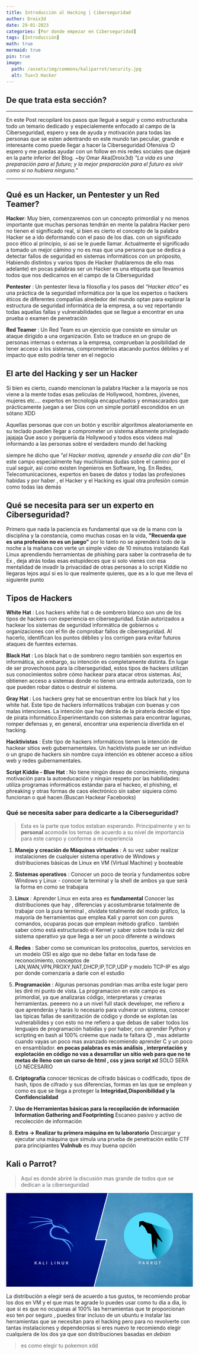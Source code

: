 ```yaml
---
title: Introducción al Hacking | Ciberseguridad
author: Droix3d
date: 29-01-2023
categories: [Por donde empezar en Ciberseguridad]
tags: [Introducción]
math: true
mermaid: true
pin: true
image:
  path: /assets/img/commons/kaliparrot/security.jpg
  alt: Tux<3 Hacker
---
```


## De que trata esta sección?
---
En este Post recopilaré los pasos que llegué a seguir y como estructuraba todo un temario dedicado y especialemente enfocado al campo de la Ciberseguridad, espero y sea de ayuda y motivación para todas las personas que se esten adentrando en este mundo tan peculiar, grande e interesante como puede llegar a hacer la Ciberseguridad Ofensiva :D 
espero y me puedas ayudar con un follow en mis redes sociales que dejaré en la parte inferior del Blog.
~by Omar Aka(Droix3d) *"La vida es una preparación para el futuro; y la mejor preparación para el futuro es vivir como si no hubiera ninguno."*

---

## Qué es un Hacker, un Pentester y un Red Teamer?

**Hacker**: Muy bien, comenzaremos con un concepto primordial y no  menos importante que muchas personas tendrán en mente la palabra Hacker pero no tienen el significado real, si bien es cierto el concepto de la palabra Hacker se a ido deformando con el paso de los dias. con un significado poco ético al principio, si asi se le puede llamar. Actualmente el significado a tomado un mejor cámino y no es mas que una persona que se dedica a detectar fallos de seguridad en sistemas informáticos con un próposito, Habiendo distintos y varios tipos de Hacker (hablaremos de ello mas adelante) en pocas palabras ser un Hacker es una etiqueta que llevamos todos que nos dedicamos en el campo de la Ciberseguridad 

**Pentester** : Un pentester lleva la filosofía y los pasos del *"Hacker ético"* es una práctica de la seguridad informática por la que los expertos o hackers éticos de diferentes compañías alrededor del mundo optan para explorar la estructura de seguridad informática de la empresa, a su vez reportando todas aquellas fallas y vulnerabilidades que se llegue a encontrar en una prueba o examen de penetración


**Red Teamer** : Un Red Team es un ejercicio que consiste en simular un ataque dirigido a una organización. Esto se traduce en un grupo de personas internas o externas a la empresa, comprueban la posibilidad de tener acceso a los sistemas, comprometerlos atacando puntos débiles y el impacto que esto podría tener en el negocio


## El arte del Hacking y ser un Hacker 

Si bien es cierto, cuando mencionan la palabra Hacker a la mayoría  se nos viene a la mente todas esas películas de Hollywood, hombres, jóvenes, mujeres etc.… expertos en tecnología encapuchados y enmascarados que prácticamente juegan a ser Dios con un simple portátil escondidos en un sótano XDD

Aquellas personas que con un botón y escribir algoritmos aleatoriamente en su teclado pueden llegar a comprometer un sistema altamente privilegiado jajajaja
Que asco y porquería da Hollywood y todos esos videos mal informando a las personas sobre el verdadero mundo del hacking

siempre he dicho que *"el Hacker motiva, aprende y enseña día con día"* En este campo especialmente hay muchísimas dudas sobre el camino por el cual seguir, así como existen Ingenieros en Software, Ing. En Redes, Telecomunicaciones, expertos en bases de datos y todas las profesiones habidas y por haber , el Hacker y el Hacking es igual otra profesión común como todas las demás  

## Qué se necesita para ser un experto en Ciberseguridad?

Primero que nada la paciencia es fundamental que va de la mano con la disciplina y la constancia, como muchas cosas en la vida, **"Recuerda que es una profesión no es un juego"** por lo tanto no se aprenderá todo de la noche a la mañana con verte un simple video de 10 minutos instalando Kali Linux aprendiendo herramientas de phishing para saber la contraseña de tu Ex , deja atrás todas esas estupideces que si solo vienes con esa mentalidad de invadir la privacidad de otras personas a lo script Kiddie no llegaras lejos aquí si es lo que realmente quieres, que es a lo que me lleva el siguiente punto 

## Tipos de Hackers
**White Hat** : Los hackers white hat o de sombrero blanco son uno de los tipos de hackers con experiencia en ciberseguridad. Están autorizados a hackear los sistemas de seguridad informática de gobiernos u organizaciones con el fin de comprobar fallos de ciberseguridad. Al hacerlo, identifican los puntos débiles y los corrigen para evitar futuros ataques de fuentes externas.

**Black Hat** : Los black hat o de sombrero negro también son expertos en informática, sin embargo, su intención es completamente distinta. En lugar de ser provechosos para la ciberseguridad, estos tipos de hackers utilizan sus conocimientos sobre cómo hackear para atacar otros sistemas. Así, obtienen acceso a sistemas donde no tienen una entrada autorizada, con lo que pueden robar datos o destruir el sistema.

**Gray Hat** : Los hackers grey hat se encuentran entre los black hat y los white hat. Este tipo de hackers informáticos trabajan con buenas y con malas intenciones. La intención que hay detrás de la piratería decide el tipo de pirata informático.Experimentando con sistemas para encontrar lagunas, romper defensas y, en general, encontrar una experiencia divertida en el hacking.

**Hacktivistas** : Este tipo de hackers informáticos tienen la intención de hackear sitios web gubernamentales. Un hacktivista puede ser un individuo o un grupo de hackers sin nombre cuya intención es obtener acceso a sitios web y redes gubernamentales.

**Script Kiddie - Blue Hat** : No tiene ningún deseo de conocimiento, ninguna motivación para la autoeducación y ningún respeto por las habilidades: utiliza programas informáticos estándar para el hackeo, el phishing, el phreaking y otras formas de caos electrónico sin saber siquiera cómo funcionan o qué hacen.(Buscan Hackear Facebooks)

### Qué se necesita saber para dedicarte a la Ciberseguridad?
>Esta es la parte que todos estaban esperando. Principalmente y en lo **personal** acomode los temas de acuerdo a su nivel de importancia para este campo y conforme a mi experiencia  

1. **Manejo y creación de Máquinas virtuales** : A su vez saber realizar instalaciones de cualquier sistema operativo de Windows y distribuciones básicas de Linux en VM (Virtual Machine) y booteable   

2. **Sistemas operativos** : Conocer un poco de teoría y fundamentos sobre Windows y Linux - conocer la terminal y la shell de ambos ya que será la forma en como se trabajara

3. **Linux** : Aprender Linux en esta area es **fundamental** Conocer las distribuciones que hay , diferencias y acostumbrarse totalmente de trabajar con la pura terminal , olvídate totalmente del modo gráfico, la mayoría de herramientas que emplea Kali y parrot son con puros comandos, ocuparas pocas  que emplean método grafico . también  saber cómo está estructurado el Kernel y saber sobre toda la raiz del sistema operativo ya que llega a ser un poco diferente a windows 

4. **Redes** : Saber como se comunican los protocolos, puertos, servicios en un modelo OSI es algo que no debe faltar en toda fase de reconocimiento, conceptos de LAN,WAN,VPN,PROXY,NAT,DHCP,IP,TCP,UDP y modelo TCP-IP es algo por donde comenzaría a darle con el estudio

5. **Programación** : Algunas personas pondrían mas arriba este lugar pero les diré mi punto de vista. La programacion en este campo es primordial, ya que analizaras código, interpretaras y crearas herramientas. peeeero no a un  nivel full stack developer, me refiero a que aprenderás y harás lo necesario para vulnerar un sistema, conocer las típicas fallas de sanitización de código y donde se explotan las vulnerabilides y con esto no me refiero a que debas de saber todos los lenguajes de programación habidas y por haber, con aprender Python y scripting en bash al 100% créeme que nada te faltara 😊 , mas adelante cuando vayas un poco mas avanzado recomiendo aprender C y un poco en ensamblador.
**en pocas palabras  es más análisis , interpretación y explotación en código no vas a desarrollar un sitio web para que no te metas de lleno con un curso de html , css y java script xd** SOLO SERA LO NECESARIO 

6. **Criptografía** conocer técnicas de cifrado básicas o codificado, tipos de hash, tipos de cifrado y sus diferencias, formas en las que se emplean y como es que se llega a proteger la **Integridad,Disponibilidad y la Confidencialidad**

7. **Uso de Herramientas básicas para la recopilación de información Information Gathering and Footprinting** Escaneo pasivo y activo de recolección de información 

8. **Extra -> Realizar tu primera máquina en tu laboratorio** Descargar y ejecutar una máquina que simula una prueba de penetración estilo CTF para principiantes **Vulnhub** es muy buena opción  

## Kali o Parrot?

> Aquí es donde abriré la discusión mas grande de todos que se dedican a la ciberseguridad 

![](/assets/img/commons/kaliparrot/kalivsparrot.png)

La distribución a elegir será de acuerdo a tus gustos, te recomiendo probar los dos en VM y el que mas te agrade lo puedes usar como tu dia a dia, lo que si es que no ocuparas al 100% las herramientas que te proporcionan eso ten por seguro , puedes tirar incluso de un ubuntu e instalar las herramientas que se necesitan para el hacking pero para no revolverte con tantas instalaciones y dependecnias si eres nuevo te recomiendo elegir cualquiera de los dos ya que son distribuciones basadas en *debian*

>es como elegir tu pokemon xdd

